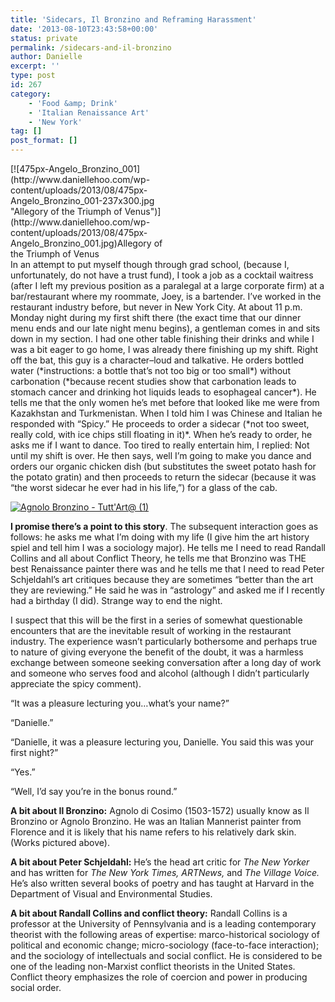 ```yaml
---
title: 'Sidecars, Il Bronzino and Reframing Harassment'
date: '2013-08-10T23:43:58+00:00'
status: private
permalink: /sidecars-and-il-bronzino
author: Danielle
excerpt: ''
type: post
id: 267
category:
    - 'Food &amp; Drink'
    - 'Italian Renaissance Art'
    - 'New York'
tag: []
post_format: []
---
```

<div class="wp-caption alignnone" id="attachment_269" style="width: 247px">[![475px-Angelo_Bronzino_001](http://www.daniellehoo.com/wp-content/uploads/2013/08/475px-Angelo_Bronzino_001-237x300.jpg "Allegory of the Triumph of Venus")](http://www.daniellehoo.com/wp-content/uploads/2013/08/475px-Angelo_Bronzino_001.jpg)Allegory of the Triumph of Venus

</div>In an attempt to put myself though through grad school, (because I, unfortunately, do not have a trust fund), I took a job as a cocktail waitress (after I left my previous position as a paralegal at a large corporate firm) at a bar/restaurant where my roommate, Joey, is a bartender. I’ve worked in the restaurant industry before, but never in New York City. At about 11 p.m. Monday night during my first shift there (the exact time that our dinner menu ends and our late night menu begins), a gentleman comes in and sits down in my section. I had one other table finishing their drinks and while I was a bit eager to go home, I was already there finishing up my shift. Right off the bat, this guy is a character–loud and talkative. He orders bottled water (*instructions: a bottle that’s not too big or too small*) without carbonation (*because recent studies show that carbonation leads to stomach cancer and drinking hot liquids leads to esophageal cancer*). He tells me that the only women he’s met before that looked like me were from Kazakhstan and Turkmenistan. When I told him I was Chinese and Italian he responded with “Spicy.” He proceeds to order a sidecar (*not too sweet, really cold, with ice chips still floating in it)*. When he’s ready to order, he asks me if I want to dance. Too tired to really entertain him, I replied: Not until my shift is over. He then says, well I’m going to make you dance and orders our organic chicken dish (but substitutes the sweet potato hash for the potato gratin) and then proceeds to return the sidecar (because it was “the worst sidecar he ever had in his life,”) for a glass of the cab.

[![Agnolo Bronzino - Tutt'Art@ (1)](http://www.daniellehoo.com/wp-content/uploads/2013/08/Agnolo-Bronzino-TuttArt@-1-189x300.jpg)](http://www.daniellehoo.com/wp-content/uploads/2013/08/Agnolo-Bronzino-TuttArt@-1.jpg)

**I promise there’s a point to this story**. The subsequent interaction goes as follows: he asks me what I’m doing with my life (I give him the art history spiel and tell him I was a sociology major). He tells me I need to read Randall Collins and all about Conflict Theory, he tells me that Bronzino was THE best Renaissance painter there was and he tells me that I need to read Peter Schjeldahl’s art critiques because they are sometimes “better than the art they are reviewing.” He said he was in “astrology” and asked me if I recently had a birthday (I did). Strange way to end the night.

I suspect that this will be the first in a series of somewhat questionable encounters that are the inevitable result of working in the restaurant industry. The experience wasn’t particularly bothersome and perhaps true to nature of giving everyone the benefit of the doubt, it was a harmless exchange between someone seeking conversation after a long day of work and someone who serves food and alcohol (although I didn’t particularly appreciate the spicy comment).

“It was a pleasure lecturing you…what’s your name?”

“Danielle.”

“Danielle, it was a pleasure lecturing you, Danielle. You said this was your first night?”

“Yes.”

“Well, I’d say you’re in the bonus round.”

**A bit about Il Bronzino:** Agnolo di Cosimo (1503-1572) usually know as Il Bronzino or Agnolo Bronzino. He was an Italian Mannerist painter from Florence and it is likely that his name refers to his relatively dark skin. (Works pictured above).

**A bit about Peter Schjeldahl:** He’s the head art critic for *The New Yorker* and has written for *The New York Times, ARTNews,* and *The Village Voice.* He’s also written several books of poetry and has taught at Harvard in the Department of Visual and Environmental Studies.

**A bit about Randall Collins and conflict theory:** Randall Collins is a professor at the University of Pennsylvania and is a leading contemporary theorist with the following areas of expertise: marco-historical sociology of political and economic change; micro-sociology (face-to-face interaction); and the sociology of intellectuals and social conflict. He is considered to be one of the leading non-Marxist conflict theorists in the United States. Conflict theory emphasizes the role of coercion and power in producing social order.